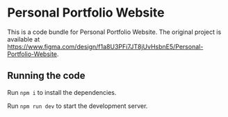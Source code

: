 
  # Personal Portfolio Website

  This is a code bundle for Personal Portfolio Website. The original project is available at https://www.figma.com/design/f1a8U3PFi7JT8jUvHsbnE5/Personal-Portfolio-Website.

  ## Running the code

  Run `npm i` to install the dependencies.

  Run `npm run dev` to start the development server.
  